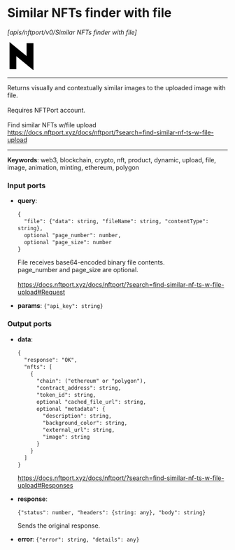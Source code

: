 # Similar NFTs finder with file

_[apis/nftport/v0/Similar NFTs finder with file]_

![icon](</assets/icons/352b98b2-6df6-4a21-93e1-a31cf5b9311d.png>)

---

Returns visually and contextually similar images to the uploaded image with file.<br>
<br>
Requires NFTPort account.<br>
<br>
Find similar NFTs w/file upload<br>
https://docs.nftport.xyz/docs/nftport/?search=find-similar-nf-ts-w-file-upload<br>

---

__Keywords__: web3, blockchain, crypto, nft, product, dynamic, upload, file, image, animation, minting, ethereum, polygon

### Input ports

* __query__: 
    ```
    {
      "file": {"data": string, "fileName": string, "contentType": string},
      optional "page_number": number,
      optional "page_size": number
    }
    ```

    File receives base64-encoded binary file contents.<br>
    page_number and page_size are optional. <br>
    <br>
    https://docs.nftport.xyz/docs/nftport/?search=find-similar-nf-ts-w-file-upload#Request<br>


* __params__: ` {"api_key": string} `

### Output ports

* __data__: 
    ```
    {
      "response": "OK",
      "nfts": [
        {
          "chain": ("ethereum" or "polygon"),
          "contract_address": string,
          "token_id": string,
          optional "cached_file_url": string,
          optional "metadata": {
            "description": string,
            "background_color": string,
            "external_url": string,
            "image": string
          }
        }
      ]
    }
    ```

    https://docs.nftport.xyz/docs/nftport/?search=find-similar-nf-ts-w-file-upload#Responses<br>


* __response__: 
    ```
    {"status": number, "headers": {string: any}, "body": string}
    ```

    Sends the original response.<br>


* __error__: ` {"error": string, "details": any} `

